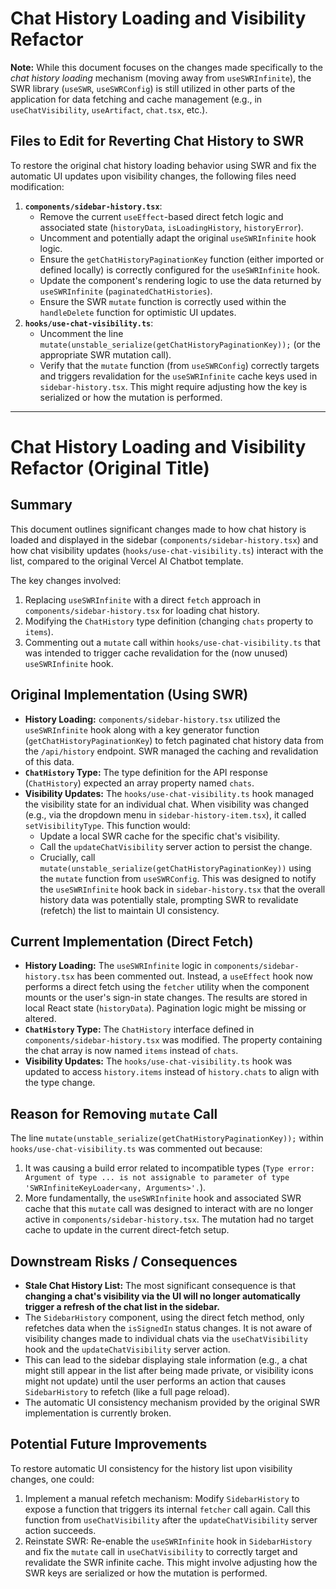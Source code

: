 # Chat History Loading and Visibility Refactor

**Note:** While this document focuses on the changes made specifically to the *chat history loading* mechanism (moving away from `useSWRInfinite`), the SWR library (`useSWR`, `useSWRConfig`) is still utilized in other parts of the application for data fetching and cache management (e.g., in `useChatVisibility`, `useArtifact`, `chat.tsx`, etc.).

## Files to Edit for Reverting Chat History to SWR

To restore the original chat history loading behavior using SWR and fix the automatic UI updates upon visibility changes, the following files need modification:

1.  **`components/sidebar-history.tsx`**:
    *   Remove the current `useEffect`-based direct fetch logic and associated state (`historyData`, `isLoadingHistory`, `historyError`).
    *   Uncomment and potentially adapt the original `useSWRInfinite` hook logic.
    *   Ensure the `getChatHistoryPaginationKey` function (either imported or defined locally) is correctly configured for the `useSWRInfinite` hook.
    *   Update the component's rendering logic to use the data returned by `useSWRInfinite` (`paginatedChatHistories`).
    *   Ensure the SWR `mutate` function is correctly used within the `handleDelete` function for optimistic UI updates.
2.  **`hooks/use-chat-visibility.ts`**:
    *   Uncomment the line `mutate(unstable_serialize(getChatHistoryPaginationKey));` (or the appropriate SWR mutation call).
    *   Verify that the `mutate` function (from `useSWRConfig`) correctly targets and triggers revalidation for the `useSWRInfinite` cache keys used in `sidebar-history.tsx`. This might require adjusting how the key is serialized or how the mutation is performed.

---

# Chat History Loading and Visibility Refactor (Original Title)

## Summary

This document outlines significant changes made to how chat history is loaded and displayed in the sidebar (`components/sidebar-history.tsx`) and how chat visibility updates (`hooks/use-chat-visibility.ts`) interact with the list, compared to the original Vercel AI Chatbot template.

The key changes involved:
1.  Replacing `useSWRInfinite` with a direct `fetch` approach in `components/sidebar-history.tsx` for loading chat history.
2.  Modifying the `ChatHistory` type definition (changing `chats` property to `items`).
3.  Commenting out a `mutate` call within `hooks/use-chat-visibility.ts` that was intended to trigger cache revalidation for the (now unused) `useSWRInfinite` hook.

## Original Implementation (Using SWR)

*   **History Loading:** `components/sidebar-history.tsx` utilized the `useSWRInfinite` hook along with a key generator function (`getChatHistoryPaginationKey`) to fetch paginated chat history data from the `/api/history` endpoint. SWR managed the caching and revalidation of this data.
*   **`ChatHistory` Type:** The type definition for the API response (`ChatHistory`) expected an array property named `chats`.
*   **Visibility Updates:** The `hooks/use-chat-visibility.ts` hook managed the visibility state for an individual chat. When visibility was changed (e.g., via the dropdown menu in `sidebar-history-item.tsx`), it called `setVisibilityType`. This function would:
    *   Update a local SWR cache for the specific chat's visibility.
    *   Call the `updateChatVisibility` server action to persist the change.
    *   Crucially, call `mutate(unstable_serialize(getChatHistoryPaginationKey))` using the `mutate` function from `useSWRConfig`. This was designed to notify the `useSWRInfinite` hook back in `sidebar-history.tsx` that the overall history data was potentially stale, prompting SWR to revalidate (refetch) the list to maintain UI consistency.

## Current Implementation (Direct Fetch)

*   **History Loading:** The `useSWRInfinite` logic in `components/sidebar-history.tsx` has been commented out. Instead, a `useEffect` hook now performs a direct fetch using the `fetcher` utility when the component mounts or the user's sign-in state changes. The results are stored in local React state (`historyData`). Pagination logic might be missing or altered.
*   **`ChatHistory` Type:** The `ChatHistory` interface defined in `components/sidebar-history.tsx` was modified. The property containing the chat array is now named `items` instead of `chats`.
*   **Visibility Updates:** The `hooks/use-chat-visibility.ts` hook was updated to access `history.items` instead of `history.chats` to align with the type change.

## Reason for Removing `mutate` Call

The line `mutate(unstable_serialize(getChatHistoryPaginationKey));` within `hooks/use-chat-visibility.ts` was commented out because:
1.  It was causing a build error related to incompatible types (`Type error: Argument of type ... is not assignable to parameter of type 'SWRInfiniteKeyLoader<any, Arguments>'.`).
2.  More fundamentally, the `useSWRInfinite` hook and associated SWR cache that this `mutate` call was designed to interact with are no longer active in `components/sidebar-history.tsx`. The mutation had no target cache to update in the current direct-fetch setup.

## Downstream Risks / Consequences

*   **Stale Chat History List:** The most significant consequence is that **changing a chat's visibility via the UI will no longer automatically trigger a refresh of the chat list in the sidebar.**
*   The `SidebarHistory` component, using the direct fetch method, only refetches data when the `isSignedIn` status changes. It is not aware of visibility changes made to individual chats via the `useChatVisibility` hook and the `updateChatVisibility` server action.
*   This can lead to the sidebar displaying stale information (e.g., a chat might still appear in the list after being made private, or visibility icons might not update) until the user performs an action that causes `SidebarHistory` to refetch (like a full page reload).
*   The automatic UI consistency mechanism provided by the original SWR implementation is currently broken.

## Potential Future Improvements

To restore automatic UI consistency for the history list upon visibility changes, one could:
1.  Implement a manual refetch mechanism: Modify `SidebarHistory` to expose a function that triggers its internal `fetcher` call again. Call this function from `useChatVisibility` after the `updateChatVisibility` server action succeeds.
2.  Reinstate SWR: Re-enable the `useSWRInfinite` hook in `SidebarHistory` and fix the `mutate` call in `useChatVisibility` to correctly target and revalidate the SWR infinite cache. This might involve adjusting how the SWR keys are serialized or how the mutation is performed. 
